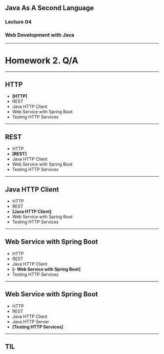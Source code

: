 ## Java As A Second Language
### Lecture 04
### Web Development with Java


--- 
# Homework 2. Q/A

---
## HTTP
- **[HTTP]**
- REST
- Java HTTP Client
- Web Service with Spring Boot
- Testing HTTP Services

---
## REST
- HTTP
- **[REST]**
- Java HTTP Client
- Web Service with Spring Boot
- Testing HTTP Services

---
## Java HTTP Client
- HTTP
- REST
- **[Java HTTP Client]**
- Web Service with Spring Boot
- Testing HTTP Services

---
## Web Service with Spring Boot
- HTTP
- REST
- Java HTTP Client
- **[- Web Service with Spring Boot]**
- Testing HTTP Services

---
## Web Service with Spring Boot
- HTTP
- REST
- Java HTTP Client
- Java HTTP Server
- **[Testing HTTP Services]**

---
## TIL

